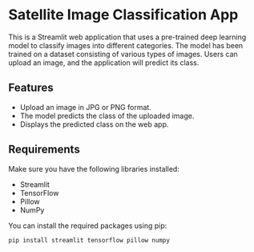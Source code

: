 # Satellite Image Classification App

This is a Streamlit web application that uses a pre-trained deep learning model to classify images into different categories. The model has been trained on a dataset consisting of various types of images. Users can upload an image, and the application will predict its class.

## Features

- Upload an image in JPG or PNG format.
- The model predicts the class of the uploaded image.
- Displays the predicted class on the web app.

## Requirements

Make sure you have the following libraries installed:

- Streamlit
- TensorFlow
- Pillow
- NumPy

You can install the required packages using pip:

```bash
pip install streamlit tensorflow pillow numpy
